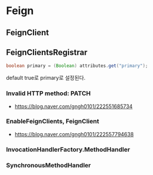 # Feign

## FeignClient

## FeignClientsRegistrar

~~~java
boolean primary = (Boolean) attributes.get("primary");
~~~

default true로 primary로 설정된다. 

### Invalid HTTP method: PATCH

- https://blog.naver.com/gngh0101/222551685734 


### EnableFeignClients, FeignClient

- https://blog.naver.com/gngh0101/222557794638


### InvocationHandlerFactory.MethodHandler 


### SynchronousMethodHandler
